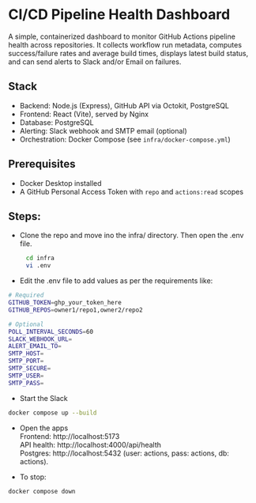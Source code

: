 # CI/CD Pipeline Health Dashboard 
A simple, containerized dashboard to monitor GitHub Actions pipeline health across repositories. It collects workflow run metadata, computes success/failure rates and average build times, displays latest build status, and can send alerts to Slack and/or Email on failures.

## Stack
- Backend: Node.js (Express), GitHub API via Octokit, PostgreSQL
- Frontend: React (Vite), served by Nginx
- Database: PostgreSQL
- Alerting: Slack webhook and SMTP email (optional)
- Orchestration: Docker Compose (see `infra/docker-compose.yml`)

## Prerequisites
- Docker Desktop installed
- A GitHub Personal Access Token with `repo` and `actions:read` scopes

## Steps:
- Clone the repo and move ino the infra/ directory. Then open the .env file.
```bash
     cd infra
     vi .env
```
- Edit the .env file to add values as per the requirements like:
```bash
# Required
GITHUB_TOKEN=ghp_your_token_here
GITHUB_REPOS=owner1/repo1,owner2/repo2

# Optional
POLL_INTERVAL_SECONDS=60
SLACK_WEBHOOK_URL=
ALERT_EMAIL_TO=
SMTP_HOST=
SMTP_PORT=
SMTP_SECURE=
SMTP_USER=
SMTP_PASS=

```
- Start the Slack
```bash
docker compose up --build
```
- Open the apps </br>
Frontend: http://localhost:5173   </br>
API health: http://localhost:4000/api/health   </br>
Postgres: http://localhost:5432 (user: actions, pass: actions, db: actions).

- To stop:
```bash
docker compose down
```

